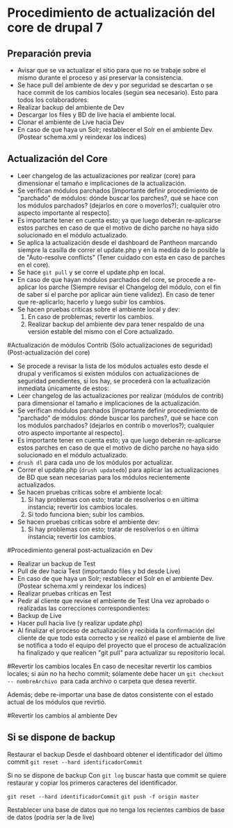 
# Procedimiento de actualización del core de drupal 7



## Preparación previa


* Avisar que se va actualizar el sitio para que no se trabaje sobre el mismo durante el proceso y así preservar la consistencia.
* Se hace pull del ambiente de dev y por seguridad se descartan o se hace commit de los cambios locales (según sea necesario). Esto para todos los colaboradores.
* Realizar backup del ambiente de  Dev
* Descargar los files y BD de live hacia el ambiente local.
* Clonar el ambiente de Live hacia Dev
* En caso de que haya un Solr; restablecer el Solr en el ambiente Dev. (Postear schema.xml y reindexar los índices)

## Actualización del Core
* Leer changelog de las actualizaciones por realizar (core) para dimensionar el tamaño e implicaciones de la actualización.
* Se verifican módulos parchados [Importante definir procedimiento de "parchado" de módulos: dónde buscar los parches?, qué se hace con los módulos parchados? (dejarlos en core o moverlos?); cualquier otro aspecto importante al respecto].
* Es importante tener en cuenta esto; ya que luego deberán re-aplicarse estos parches en caso de que el motivo de dicho parche no haya sido solucionado en el módulo actualizado.
* Se aplica la actualización desde el dashboard de Pantheon marcando siempre la casilla de correr el update.php y en la medida de lo posible la de "Auto-resolve conflicts" (Tener cuidado con esta en caso de parches en el core).
* Se hace ```git pull``` y se corre el update.php en local.
* En caso de que hayan módulos parchados del core, se procede a re-aplicar los parche (Siempre revisar el Changelog del módulo, con el fin de saber si el parche por aplicar aún tiene validez). En caso de tener que re-aplicarlo; hacerlo y luego subir los cambios.
* Se hacen pruebas críticas sobre el ambiente local y dev:
  1. En caso de problemas; revertir los cambios.
  2. Realizar backup del ambiente dev para tener respaldo de una versión estable del mismo con el Core actualizado.

#Actualización de módulos Contrib 
(Sólo actualizaciones de seguridad) (Post-actualización del core)

* Se procede  a revisar la lista de los módulos actuales esto desde el drupal y verificamos si existen módulos con actualizaciones de seguridad pendientes, si los hay, se procederá con la actualización inmediata únicamente de estos:
* Leer changelog de las actualizaciones por realizar (módulos de contrib) para dimensionar el tamaño e implicaciones de la actualización.
* Se verifican módulos parchados [Importante definir procedimiento de "parchado" de módulos: dónde buscar los parches?, qué se hace con los módulos parchados? (dejarlos en contrib o moverlos?); cualquier otro aspecto importante al respecto].
* Es importante tener en cuenta esto; ya que luego deberán re-aplicarse estos parches en caso de que el motivo de dicho parche no haya sido solucionado en el módulo actualizado.
* ```drush dl``` para cada uno de los módulos por actualizar.
* Correr el update.php (```drush updatedb```) para aplicar las actualizaciones de BD que sean necesarias para los módulos recientemente actualizados.
* Se hacen pruebas críticas sobre el ambiente local:
  1. Si hay problemas con esto; tratar de resolverlos o en última instancia; revertir los cambios locales.
  2. Si todo funciona bien; subir los cambios.
* Se hacen pruebas críticas sobre el ambiente dev:
  1. Si hay problemas con esto; tratar de resolverlos o en última instancia; revertir los cambios.


#Procedimiento general post-actualización en Dev
* Realizar un backup de Test
* Pull de dev hacia Test (importando files y bd desde Live)
* En caso de que haya un Solr; restablecer el Solr en el ambiente Dev. (Postear schema.xml y reindexar los índices)
* Realizar pruebas críticas en Test
* Pedir al cliente que revise el ambiente de Test
Una vez aprobado o realizadas las correcciones correspondientes:
* Backup de Live
* Hacer pull hacia live (y realizar update.php)
* Al finalizar el proceso de actualización y recibida la confirmación del cliente de que todo esta correcto y se realizó el pase el ambiente de live se  notifica a todo el equipo del proyecto que el proceso de actualización ha finalizado y que realicen "git pull" para actualizar su repositorio local.


#Revertir los cambios locales
En caso de necesitar revertir los cambios locales; si aún no ha hecho commit; sólamente debe hacer un ```git checkout -- nombreArchivo ```para cada archivo o carpeta que desea revertir.

Además; debe re-importar una base de datos consistente con el estado actual de los módulos que revirtió.

#Revertir los cambios al ambiente Dev

## Si se dispone de backup
Restaurar el backup
Desde el dashboard obtener el identificador del último commit
```git reset --hard identificadorCommit```

Si no se dispone de backup
Con ```git log``` buscar hasta que commit se quiere restaurar y copiar los primeros caracteres del identificador.

```git reset --hard identificadorCommit```
```git push -f origin master```

Restablecer una base de datos que no tenga los recientes cambios de base de datos (podría ser la de live)



